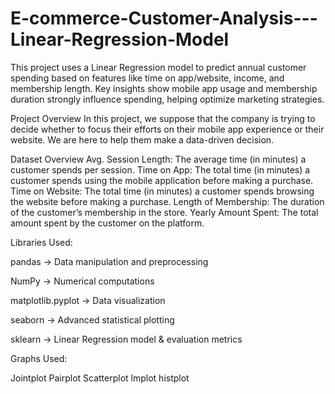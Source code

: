 # E-commerce-Customer-Analysis---Linear-Regression-Model
This project uses a Linear Regression model to predict annual customer spending based on features like time on app/website, income, and membership length. Key insights show mobile app usage and membership duration strongly influence spending, helping optimize marketing strategies.

Project Overview
In this project, we suppose that the company is trying to decide whether to focus their efforts on their mobile app experience or their website. We are here to help them make a data-driven decision.


Dataset Overview
Avg. Session Length: The average time (in minutes) a customer spends per session.
Time on App: The total time (in minutes) a customer spends using the mobile application before making a purchase.
Time on Website: The total time (in minutes) a customer spends browsing the website before making a purchase.
Length of Membership: The duration of the customer’s membership in the store.
Yearly Amount Spent: The total amount spent by the customer on the platform.


Libraries Used:

pandas → Data manipulation and preprocessing

NumPy → Numerical computations

matplotlib.pyplot → Data visualization

seaborn → Advanced statistical plotting

sklearn → Linear Regression model & evaluation metrics


Graphs Used:

Jointplot
Pairplot
Scatterplot
lmplot
histplot

